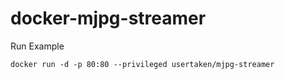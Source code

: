 docker-mjpg-streamer
====================

Run Example
```
docker run -d -p 80:80 --privileged usertaken/mjpg-streamer
```
